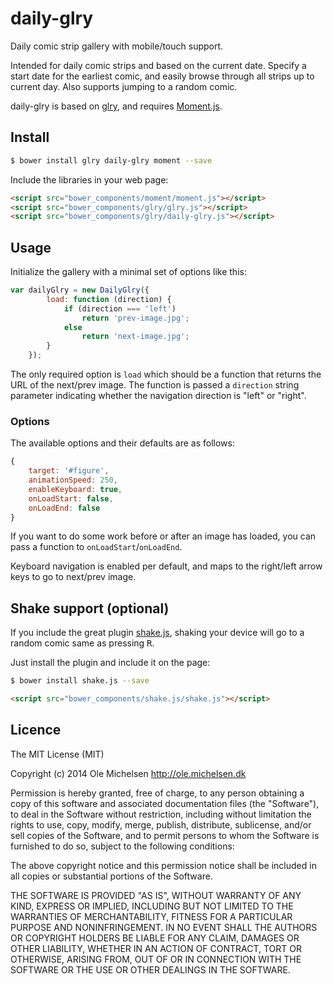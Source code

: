 # daily-glry

Daily comic strip gallery with mobile/touch support.

Intended for daily comic strips and based on the current date. Specify a start date for the earliest comic, and easily browse through all strips up to current day. Also supports jumping to a random comic.

daily-glry is based on [glry](https://github.com/omichelsen/glry.git), and requires [Moment.js](http://momentjs.com/).

## Install

```bash
$ bower install glry daily-glry moment --save
```

Include the libraries in your web page:

```html
<script src="bower_components/moment/moment.js"></script>
<script src="bower_components/glry/glry.js"></script>
<script src="bower_components/glry/daily-glry.js"></script>
```

## Usage

Initialize the gallery with a minimal set of options like this:

```js
var dailyGlry = new DailyGlry({
        load: function (direction) {
            if (direction === 'left')
                return 'prev-image.jpg';
            else
                return 'next-image.jpg';
        }
    });
```

The only required option is `load` which should be a function that returns the URL of the next/prev image. The function is passed a `direction` string parameter indicating whether the navigation direction is "left" or "right".

### Options

The available options and their defaults are as follows:

```js
{
    target: '#figure',
    animationSpeed: 250,
    enableKeyboard: true,
    onLoadStart: false,
    onLoadEnd: false
}
```

If you want to do some work before or after an image has loaded, you can pass a function to `onLoadStart`/`onLoadEnd`.

Keyboard navigation is enabled per default, and maps to the right/left arrow keys to go to next/prev image.

## Shake support (optional)

If you include the great plugin [shake.js](https://github.com/alexgibson/shake.js), shaking your device will go to a random comic same as pressing <kbd>R</kbd>.

Just install the plugin and include it on the page:

```bash
$ bower install shake.js --save
```

```html
<script src="bower_components/shake.js/shake.js"></script>
```


## Licence
The MIT License (MIT)

Copyright (c) 2014 Ole Michelsen http://ole.michelsen.dk

Permission is hereby granted, free of charge, to any person obtaining a copy
of this software and associated documentation files (the "Software"), to deal
in the Software without restriction, including without limitation the rights
to use, copy, modify, merge, publish, distribute, sublicense, and/or sell
copies of the Software, and to permit persons to whom the Software is
furnished to do so, subject to the following conditions:

The above copyright notice and this permission notice shall be included in
all copies or substantial portions of the Software.

THE SOFTWARE IS PROVIDED "AS IS", WITHOUT WARRANTY OF ANY KIND, EXPRESS OR
IMPLIED, INCLUDING BUT NOT LIMITED TO THE WARRANTIES OF MERCHANTABILITY,
FITNESS FOR A PARTICULAR PURPOSE AND NONINFRINGEMENT. IN NO EVENT SHALL THE
AUTHORS OR COPYRIGHT HOLDERS BE LIABLE FOR ANY CLAIM, DAMAGES OR OTHER
LIABILITY, WHETHER IN AN ACTION OF CONTRACT, TORT OR OTHERWISE, ARISING FROM,
OUT OF OR IN CONNECTION WITH THE SOFTWARE OR THE USE OR OTHER DEALINGS IN
THE SOFTWARE.
